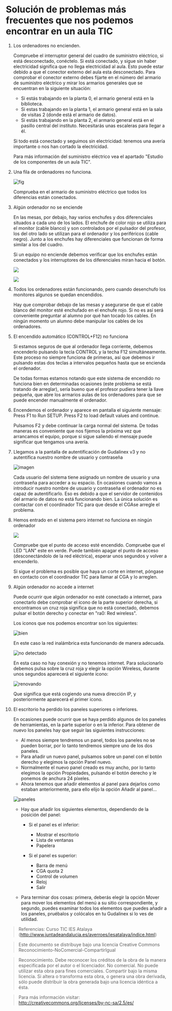 # Solución de problemas más frecuentes que nos podemos encontrar en un aula TIC

1. Los ordenadores no encienden.

    Compruebe el interruptor general del cuadro de suministro eléctrico, si está desconectado, conéctelo. Si está conectado, y sigue sin haber electricidad significa que no llega electricidad al aula. Esto puede estar debido a que el conector externo del aula esta desconectado. Para comprobar el conector externo debes fijarte en el número del armario de suministro eléctrico y mirar los armarios generales que se encuentran en la siguiente situación:

    * Si estás trabajando en la planta 0, el armario general está en la biblioteca.
    * Si estas trabajando en la planta 1, el armario general está en la sala de visitas 2 (donde está el armario de datos).
    * Si estás trabajando en la planta 2, el armario general está en el pasillo central del instituto. Necesitarás unas escaleras para llegar a él.

    Si todo está conectado y seguimos sin electricidad: tenemos una avería importante o nos han cortado la electricidad.

    Para más información del suministro eléctrico vea el apartado "Estudio de los componentes de un aula TIC".

2. Una fila de ordenadores no funciona.

    ![fig](../img/fig5.jpg "fig")

    Comprueba en el armario de suministro eléctrico que todos los diferencias están conectados.

3. Algún ordenador no se enciende

    En las mesas, por debajo, hay varios enchufes y dos diferenciales situados a cada uno de los lados. El enchufe de color rojo se utiliza para el monitor (cable blanco) y son controlados por el pulsador del profesor, los del otro lado se utilizan para el ordenador y los periféricos (cable negro). Junto a los enchufes hay diferenciales que funcionan de forma similar a los del cuadro.

    Si un equipo no enciende debemos verificar que los enchufes están conectados y los interruptores de los diferenciales miran hacia el botón.

    ![](../img/fig7.jpg)

    ![](../img/fig8.jpg)

4. Todos los ordenadores están funcionando, pero cuando desenchufo los monitores algunos se quedan encendidos.

    Hay que comprobar debajo de las mesas y asegurarse de que el cable blanco del monitor esté enchufado en el enchufe rojo. Si no es así será conveniente preguntar al alumno por qué han tocado los cables. En ningún momento un alumno debe manipular los cables de los ordenadores.

5. El encendido automático (CONTROL+F12) no funciona

    Si estamos seguros de que al ordenador llega corriente, debemos encenderlo pulsando la tecla CONTROL y la techa F12 simultáneamente. Este proceso no siempre funciona de primeras, así que debemos ir pulsando estas dos teclas a intervalos pequeños hasta que se encienda el ordenador.

    De todas formas estamos notando que este sistema de encendido no funciona bien en determinadas ocasiones (este problema se está tratando de arreglar), sería bueno que el profesor pudiera tener la llave pequeña, que abre los armarios aulas de los ordenadores para que se puede encender manualmente el ordenador.

6. Encendemos el ordenador y aparece en pantalla el siguiente mensaje: Press F1 to Run SETUP. Press F2 to load default values and continue.

    Pulsamos F2 y debe continuar la carga normal del sistema. De todas maneras es conveniente que nos fijemos la próxima vez que arrancamos el equipo, porque si sigue saliendo el mensaje puede significar que tengamos una avería.

7. Llegamos a la pantalla de autentificación de Gudalinex v3 y no autentifica nuestro nombre de usuario y contraseña

    ![imagen](..img/fig4.jpg "imagen")

    Cada usuario del sistema tiene asignado un nombre de usuario y una contraseña para acceder a su espacio. En ocasiones cuando vamos a introducir nuestro nombre de usuario y contraseña el ordenador no es capaz de autentificarlo. Eso es debido a que el servidor de contenidos del armario de datos no está funcionando bien. La única solución es contactar con el coordinador TIC para que desde el CGAse arregle el problema.

8. Hemos entrado en el sistema pero internet no funciona en ningún ordenador

    ![](../img/fig6.jpg)

    Compruebe que el punto de acceso esté encendido. Compruebe que el LED "LAN" este en verde. Puede también apagar el punto de acceso (desconectándolo de la red eléctrica), esperar unos segundos y volver a encenderlo.


    Si sigue el problema es posible que haya un corte en internet, póngase en contacto con el coordinador TIC para llamar al CGA y lo arreglen.


9. Algún ordenador no accede a internet

    Puede ocurrir que algún ordenador no esté conectado a internet, para conectarlo debe comprobar el icono de la parte superior derecha, si encontramos un cruz roja significa que no está conectado, debemos pulsar el botón derecho y conectar en "ra0: Red wireless".

    Los iconos que nos podemos encontrar son los siguientes:

    ![bien](../img/Pantallazo.png "bien") 

    En este caso la red inalámbrica esta funcionando de manera adecuada.

    ![no detectado](../img/Pantallazo-1.png "no detectado")

    En esta caso no hay conexión y no tenemos internet. Para solucionarlo debemos pulsa sobre la cruz roja y elegir la opción Wireless, durante unos segundos aparecerá el siguiente icono:

    ![renovando](../img/Pantallazo-2.png "renovando")

    Que significa que está cogiendo una nueva dirección IP, y posteriormente aparecerá el primer icono.

10. El escritorio ha perdido los paneles superiores o inferiores.

    En ocasiones puede ocurrir que se haya perdido algunos de los paneles de herramientas, en la parte superior o en la inferior. Para obtener de nuevo los paneles hay que seguir las siguientes instrucciones:

    * Al menos siempre tendremos un panel, todos los paneles no se pueden borrar, por lo tanto tendremos siempre uno de los dos paneles.
    * Para añadir un nuevo panel, pulsamos sobre un panel con el botón derecho y elegimos la opción Panel nuevo.
    * Normalmente el nuevo panel creado es muy ancho, por lo tanto elegimos la opción Propiedades, pulsando el botón derecho y le ponemos de anchura 24 píxeles.
    * Ahora tenemos que añadir elementos al panel para dejarlos como estaban anteriormente, para ello elijo la opción Añadir al panel...

    ![paneles](img/paneles.png "paneles")
    
    * Hay que añadir los siguientes elementos, dependiendo de la posición del panel:


        * Si el panel es el inferior:

            * Mostrar el escritorio
            * Lista de ventanas
            * Papelera

        * Si el panel es superior:

            * Barra de menú
            * CGA quota 2
            * Control de volumen
            * Reloj
            * Salir

    * Para terminar dos cosas: primera, deberás elegir la opción Mover para mover los elementos del menú a su sitio correspondiente, y segundo, puedes examinar todos los elementos que puedes añadir a los paneles, pruébalos y colócalos en tu Gudalinex si lo ves de utilidad.

> Referencias:
> Curso TIC IES Atalaya (http://www.juntadeandalucia.es/averroes/iesatalaya/indice.html)

> Este documento se distribuye bajo una licencia Creative Commons Reconocimiento-NoComercial-CompartirIgual

> Reconocimiento. Debe reconocer los créditos de la obra de la manera especificada por el autor o el licenciador.
> No comercial. No puede utilizar esta obra para fines comerciales.
> Compartir bajo la misma licencia. Si altera o transforma esta obra, o genera una obra derivada, sólo puede distribuir la obra generada bajo una licencia idéntica a ésta.


> Para más información visitar: http://creativecommons.org/licenses/by-nc-sa/2.5/es/